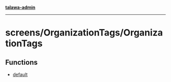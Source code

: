 [**talawa-admin**](../../../README.md)

***

# screens/OrganizationTags/OrganizationTags

## Functions

- [default](functions/default.md)
